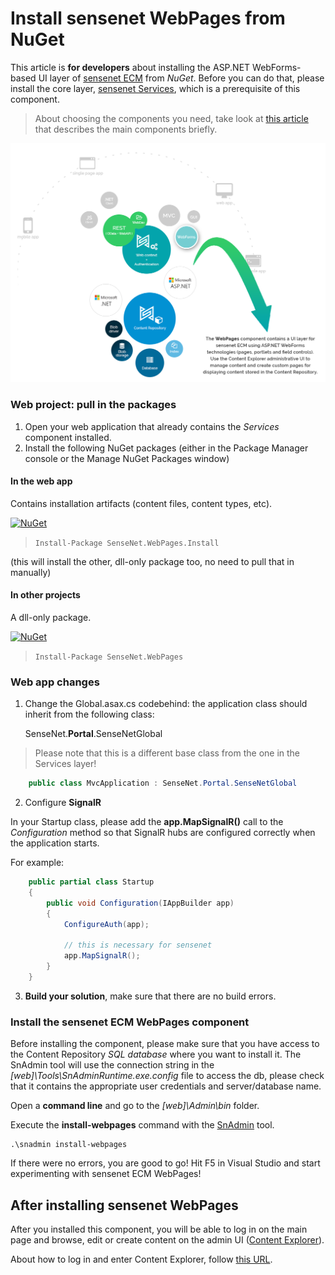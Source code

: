 # Install sensenet WebPages from NuGet
This article is **for developers** about installing the ASP.NET WebForms-based UI layer of [sensenet ECM](https://github.com/SenseNet) from *NuGet*. Before you can do that, please install the core layer, [sensenet Services](https://github.com/SenseNet/sensenet/tree/master/docs/install-sn-from-nuget.md), which is a prerequisite of this component.

>About choosing the components you need, take look at [this article](https://github.com/SenseNet/sensenet/tree/master/docs/sensenet-components.md) that describes the main components briefly.

![sensenet WebPages](https://github.com/SenseNet/sn-resources/raw/master/images/sn-components/sn-components_webforms.png "sensenet WebPages")


### Web project: pull in the packages

1. Open your web application that already contains the *Services* component installed.
2. Install the following NuGet packages (either in the Package Manager console or the Manage NuGet Packages window)

#### In the web app
Contains installation artifacts (content files, content types, etc).

[![NuGet](https://img.shields.io/nuget/v/SenseNet.WebPages.Install.svg)](https://www.nuget.org/packages/SenseNet.WebPages.Install)

> `Install-Package SenseNet.WebPages.Install`

(this will install the other, dll-only package too, no need to pull that in manually)

#### In other projects
A dll-only package.

[![NuGet](https://img.shields.io/nuget/v/SenseNet.WebPages.svg)](https://www.nuget.org/packages/SenseNet.WebPages)

> `Install-Package SenseNet.WebPages`

### Web app changes
1. Change the Global.asax.cs codebehind: the application class should inherit from the following class: 

   SenseNet.**Portal**.SenseNetGlobal

>Please note that this is a different base class from the one in the Services layer!      

````csharp
    public class MvcApplication : SenseNet.Portal.SenseNetGlobal    
````

2. Configure **SignalR**

In your Startup class, please add the **app.MapSignalR()** call to the *Configuration* method so that SignalR hubs are configured correctly when the application starts.

For example:

```csharp
    public partial class Startup
    {
        public void Configuration(IAppBuilder app)
        {
            ConfigureAuth(app);

            // this is necessary for sensenet
            app.MapSignalR();
        }
    }
```

3. **Build your solution**, make sure that there are no build errors.

### Install the sensenet ECM WebPages component
Before installing the component, please make sure that you have access to the Content Repository *SQL database* where you want to install it. The SnAdmin tool will use the connection string in the *[web]\Tools\SnAdminRuntime.exe.config* file to access the db, please check that it contains the appropriate user credentials and server/database name.

Open a **command line** and go to the *[web]\Admin\bin* folder.

Execute the **install-webpages** command with the [SnAdmin](https://github.com/SenseNet/sn-admin) tool.

````text
.\snadmin install-webpages
````

If there were no errors, you are good to go! Hit F5 in Visual Studio and start experimenting with sensenet ECM WebPages!

## After installing sensenet WebPages
After you installed this component, you will be able to log in on the main page and browse, edit or create content on the admin UI ([Content Explorer](http://wiki.sensenet.com/Content_Explorer)).

About how to log in and enter Content Explorer, follow [this URL](https://github.com/SenseNet/sn-webpages#LogIn).
